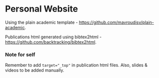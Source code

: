 # Personal Website
Using the plain academic template - https://github.com/mavroudisv/plain-academic.

Publications html generated using bibtex2html - https://github.com/backtracking/bibtex2html.

### Note for self
Remember to add `` target="_top" `` in publication html files. Also, slides & videos to be added manually. 


